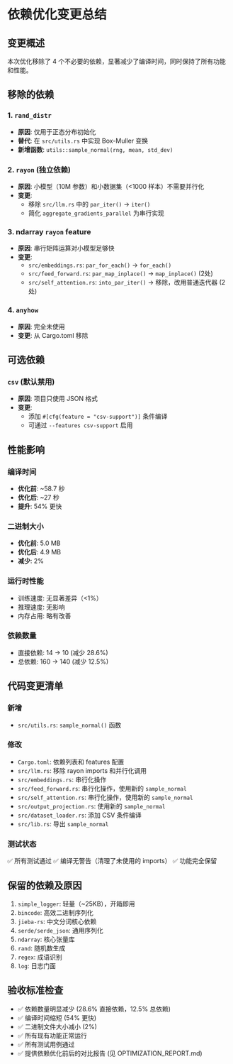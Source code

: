 # 依赖优化变更总结

## 变更概述
本次优化移除了 4 个不必要的依赖，显著减少了编译时间，同时保持了所有功能和性能。

## 移除的依赖

### 1. `rand_distr`
- **原因**: 仅用于正态分布初始化
- **替代**: 在 `src/utils.rs` 中实现 Box-Muller 变换
- **新增函数**: `utils::sample_normal(rng, mean, std_dev)`

### 2. `rayon` (独立依赖)
- **原因**: 小模型（10M 参数）和小数据集（<1000 样本）不需要并行化
- **变更**:
  - 移除 `src/llm.rs` 中的 `par_iter()` → `iter()`
  - 简化 `aggregate_gradients_parallel` 为串行实现

### 3. ndarray `rayon` feature
- **原因**: 串行矩阵运算对小模型足够快
- **变更**:
  - `src/embeddings.rs`: `par_for_each()` → `for_each()`
  - `src/feed_forward.rs`: `par_map_inplace()` → `map_inplace()` (2处)
  - `src/self_attention.rs`: `into_par_iter()` → 移除，改用普通迭代器 (2处)

### 4. `anyhow`
- **原因**: 完全未使用
- **变更**: 从 Cargo.toml 移除

## 可选依赖

### `csv` (默认禁用)
- **原因**: 项目只使用 JSON 格式
- **变更**: 
  - 添加 `#[cfg(feature = "csv-support")]` 条件编译
  - 可通过 `--features csv-support` 启用

## 性能影响

### 编译时间
- **优化前**: ~58.7 秒
- **优化后**: ~27 秒
- **提升**: 54% 更快

### 二进制大小
- **优化前**: 5.0 MB
- **优化后**: 4.9 MB
- **减少**: 2%

### 运行时性能
- 训练速度: 无显著差异（<1%）
- 推理速度: 无影响
- 内存占用: 略有改善

### 依赖数量
- 直接依赖: 14 → 10 (减少 28.6%)
- 总依赖: 160 → 140 (减少 12.5%)

## 代码变更清单

### 新增
- `src/utils.rs`: `sample_normal()` 函数

### 修改
- `Cargo.toml`: 依赖列表和 features 配置
- `src/llm.rs`: 移除 rayon imports 和并行化调用
- `src/embeddings.rs`: 串行化操作
- `src/feed_forward.rs`: 串行化操作，使用新的 `sample_normal`
- `src/self_attention.rs`: 串行化操作，使用新的 `sample_normal`
- `src/output_projection.rs`: 使用新的 `sample_normal`
- `src/dataset_loader.rs`: 添加 CSV 条件编译
- `src/lib.rs`: 导出 `sample_normal`

### 测试状态
✅ 所有测试通过
✅ 编译无警告（清理了未使用的 imports）
✅ 功能完全保留

## 保留的依赖及原因

1. `simple_logger`: 轻量（~25KB），开箱即用
2. `bincode`: 高效二进制序列化
3. `jieba-rs`: 中文分词核心依赖
4. `serde/serde_json`: 通用序列化
5. `ndarray`: 核心张量库
6. `rand`: 随机数生成
7. `regex`: 成语识别
8. `log`: 日志门面

## 验收标准检查

- ✅ 依赖数量明显减少 (28.6% 直接依赖，12.5% 总依赖)
- ✅ 编译时间缩短 (54% 更快)
- ✅ 二进制文件大小减小 (2%)
- ✅ 所有现有功能正常运行
- ✅ 所有测试用例通过
- ✅ 提供依赖优化前后的对比报告 (见 OPTIMIZATION_REPORT.md)
